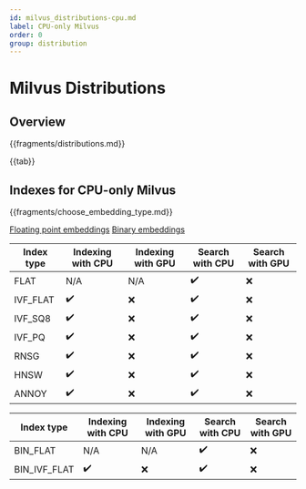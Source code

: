 ```yaml
---
id: milvus_distributions-cpu.md
label: CPU-only Milvus
order: 0
group: distribution
---
```


# Milvus Distributions



## Overview


{{fragments/distributions.md}}

{{tab}} 

## Indexes for CPU-only Milvus

{{fragments/choose_embedding_type.md}}

<div class="filter">
<a href="#floating">Floating point embeddings</a> <a href="#binary">Binary embeddings</a>

</div>

<div class="filter-floating table-wrapper" markdown="block">

| Index type | Indexing with CPU | Indexing with GPU | Search with CPU          | Search with GPU |
| ---------- | ----------------- | ----------------- | ------------------------ | --------------- |
| FLAT       | N/A               | N/A               | ✔️                      | ❌              |
| IVF_FLAT   | ✔️                | ❌               | ✔️                      | ❌              |
| IVF_SQ8    | ✔️                | ❌               | ✔️                      | ❌              |
| IVF_PQ     | ✔️                | ❌               | ✔️                      | ❌              |
| RNSG       | ✔️                | ❌               | ✔️                      | ❌              |
| HNSW       | ✔️                | ❌               | ✔️                      | ❌              |
| ANNOY      | ✔️                | ❌               | ✔️                      | ❌              |

</div>

<div class="filter-binary table-wrapper" markdown="block">

| Index type | Indexing with CPU | Indexing with GPU | Search with CPU       | Search with GPU |
| ---------- | ----------------------- | ----------------- | --------------------- | --------------- |
| BIN_FLAT       | N/A                     |  N/A              | ✔️                    | ❌              |
| BIN_IVF_FLAT   | ✔️                      | ❌               | ✔️                    | ❌              |

</div>

